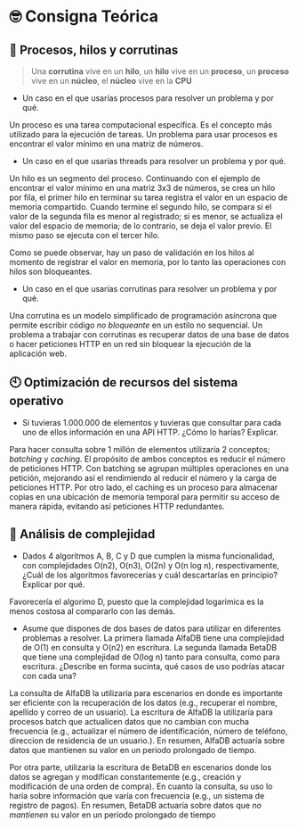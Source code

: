 🤓 Consigna Teórica
===================

🧵 Procesos, hilos y corrutinas
-------------------------------

> Una **corrutina** vive en un **hilo**,
> un **hilo** vive en un **proceso**,
> un **proceso** vive en un **núcleo**,
> el **núcleo** vive en la **CPU**

- Un caso en el que usarías procesos para resolver un problema y por qué.

Un proceso es una tarea computacional específica. Es el concepto más utilizado para la ejecución de tareas. Un problema para usar procesos es encontrar el valor mínimo en una matriz de números.

- Un caso en el que usarías threads para resolver un problema y por qué.

Un hilo es un segmento del proceso. Continuando con el ejemplo de encontrar el valor mínimo en una matriz 3x3 de números, se crea un hilo por fila, el primer hilo en terminar su tarea registra el valor en un espacio de memoria compartido. Cuando termine el segundo hilo, se compara si el valor de la segunda fila es menor al registrado; si es menor, se actualiza el valor del espacio de memoria; de lo contrario, se deja el valor previo. El mismo paso se ejecuta con el tercer hilo. 

Como se puede observar, hay un paso de validación en los hilos al momento de registrar el valor en memoria, por lo tanto las operaciones con hilos son bloqueantes.

- Un caso en el que usarías corrutinas para resolver un problema y por qué.

Una corrutina es un modelo simplificado de programación asíncrona que permite escribir código _no bloqueante_ en un estilo no sequencial. Un problema a trabajar con corrutinas es recuperar datos de una base de datos o hacer peticiones HTTP en un red sin bloquear la ejecución de la aplicación web.

🕙 Optimización de recursos del sistema operativo
-------------------------------------------------

- Si tuvieras 1.000.000 de elementos y tuvieras que consultar para cada uno de ellos información en una API HTTP. ¿Cómo lo harías? Explicar.

Para hacer consulta sobre 1 millón  de elementos utilizaría 2 conceptos; _batching_ y _caching_. El propósito de ambos conceptos es reducir el número de peticiones HTTP. Con batching se agrupan múltiples operaciones en una petición, mejorando así el rendimiendo al reducir el número y la carga de peticiones HTTP. Por otro lado, el caching es un proceso para almacenar copias en una ubicación de memoria temporal para permitir su acceso de manera rápida, evitando así peticiones HTTP redundantes.

🧭 Análisis de complejidad
--------------------------

- Dados 4 algoritmos A, B, C y D que cumplen la misma funcionalidad, con complejidades O(n2), O(n3), O(2n) y O(n log n), respectivamente, ¿Cuál de los algoritmos favorecerías y cuál descartarías en principio? Explicar por qué.

Favorecería el algorimo D, puesto que la complejidad logarimica es la menos costosa al compararlo con las demás.

- Asume que dispones de dos bases de datos para utilizar en diferentes problemas a resolver. La primera llamada AlfaDB tiene una complejidad de O(1) en consulta y O(n2) en escritura. La segunda llamada BetaDB que tiene una complejidad de O(log n) tanto para consulta, como para escritura. ¿Describe en forma sucinta, qué casos de uso podrías atacar con cada una?

La consulta de AlfaDB la utilizaría para escenarios en donde es importante ser eficiente con la recuperación de los datos (e.g., recuperar el nombre, apellido y correo de un usuario). La escritura de AlfaDB la utilizaría para procesos batch que actualicen datos que no cambian con mucha frecuencia (e.g., actualizar el número de identificación, número de teléfono, direccion de residencia de un usuario.). En resumen, AlfaDB actuaría sobre datos que mantienen su valor en un periodo prolongado de tiempo.

Por otra parte, utilizaria la escritura de BetaDB en escenarios donde los datos se agregan y modifican constantemente (e.g., creación y modificación de una orden de compra). En cuanto la consulta, su uso lo haría sobre información que varía con frecuencia (e.g., un sistema de registro de pagos). En resumen, BetaDB actuaría sobre datos que _no mantienen_ su valor en un periodo prolongado de tiempo